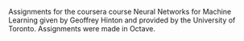 Assignments for the coursera course Neural Networks for Machine Learning given by Geoffrey Hinton and provided by the University of Toronto.
Assignments were made in Octave.
